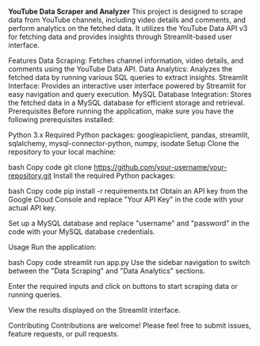 **YouTube Data Scraper and Analyzer**
This project is designed to scrape data from YouTube channels, including video details and comments, and perform analytics on the fetched data. It utilizes the YouTube Data API v3 for fetching data and provides insights through Streamlit-based user interface.

Features
Data Scraping: Fetches channel information, video details, and comments using the YouTube Data API.
Data Analytics: Analyzes the fetched data by running various SQL queries to extract insights.
Streamlit Interface: Provides an interactive user interface powered by Streamlit for easy navigation and query execution.
MySQL Database Integration: Stores the fetched data in a MySQL database for efficient storage and retrieval.
Prerequisites
Before running the application, make sure you have the following prerequisites installed:

Python 3.x
Required Python packages: googleapiclient, pandas, streamlit, sqlalchemy, mysql-connector-python, numpy, isodate
Setup
Clone the repository to your local machine:

bash
Copy code
git clone https://github.com/your-username/your-repository.git
Install the required Python packages:

bash
Copy code
pip install -r requirements.txt
Obtain an API key from the Google Cloud Console and replace "Your API Key" in the code with your actual API key.

Set up a MySQL database and replace "username" and "password" in the code with your MySQL database credentials.

Usage
Run the application:

bash
Copy code
streamlit run app.py
Use the sidebar navigation to switch between the "Data Scraping" and "Data Analytics" sections.

Enter the required inputs and click on buttons to start scraping data or running queries.

View the results displayed on the Streamlit interface.

Contributing
Contributions are welcome! Please feel free to submit issues, feature requests, or pull requests.
